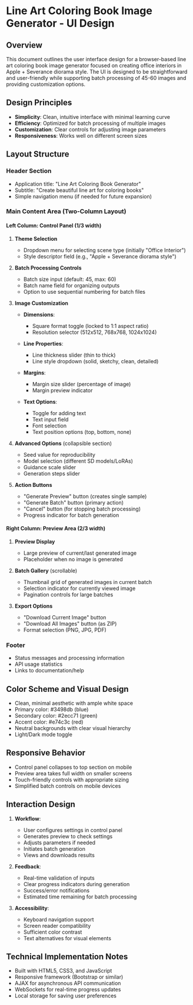 # Line Art Coloring Book Image Generator - UI Design

## Overview
This document outlines the user interface design for a browser-based line art coloring book image generator focused on creating office interiors in Apple + Severance diorama style. The UI is designed to be straightforward and user-friendly while supporting batch processing of 45-60 images and providing customization options.

## Design Principles
- **Simplicity**: Clean, intuitive interface with minimal learning curve
- **Efficiency**: Optimized for batch processing of multiple images
- **Customization**: Clear controls for adjusting image parameters
- **Responsiveness**: Works well on different screen sizes

## Layout Structure

### Header Section
- Application title: "Line Art Coloring Book Generator"
- Subtitle: "Create beautiful line art for coloring books"
- Simple navigation menu (if needed for future expansion)

### Main Content Area (Two-Column Layout)

#### Left Column: Control Panel (1/3 width)
1. **Theme Selection**
   - Dropdown menu for selecting scene type (initially "Office Interior")
   - Style descriptor field (e.g., "Apple + Severance diorama style")

2. **Batch Processing Controls**
   - Batch size input (default: 45, max: 60)
   - Batch name field for organizing outputs
   - Option to use sequential numbering for batch files

3. **Image Customization**
   - **Dimensions**:
     - Square format toggle (locked to 1:1 aspect ratio)
     - Resolution selector (512x512, 768x768, 1024x1024)
   
   - **Line Properties**:
     - Line thickness slider (thin to thick)
     - Line style dropdown (solid, sketchy, clean, detailed)
   
   - **Margins**:
     - Margin size slider (percentage of image)
     - Margin preview indicator
   
   - **Text Options**:
     - Toggle for adding text
     - Text input field
     - Font selection
     - Text position options (top, bottom, none)

4. **Advanced Options** (collapsible section)
   - Seed value for reproducibility
   - Model selection (different SD models/LoRAs)
   - Guidance scale slider
   - Generation steps slider

5. **Action Buttons**
   - "Generate Preview" button (creates single sample)
   - "Generate Batch" button (primary action)
   - "Cancel" button (for stopping batch processing)
   - Progress indicator for batch generation

#### Right Column: Preview Area (2/3 width)
1. **Preview Display**
   - Large preview of current/last generated image
   - Placeholder when no image is generated

2. **Batch Gallery** (scrollable)
   - Thumbnail grid of generated images in current batch
   - Selection indicator for currently viewed image
   - Pagination controls for large batches

3. **Export Options**
   - "Download Current Image" button
   - "Download All Images" button (as ZIP)
   - Format selection (PNG, JPG, PDF)

### Footer
- Status messages and processing information
- API usage statistics
- Links to documentation/help

## Color Scheme and Visual Design
- Clean, minimal aesthetic with ample white space
- Primary color: #3498db (blue)
- Secondary color: #2ecc71 (green)
- Accent color: #e74c3c (red)
- Neutral backgrounds with clear visual hierarchy
- Light/Dark mode toggle

## Responsive Behavior
- Control panel collapses to top section on mobile
- Preview area takes full width on smaller screens
- Touch-friendly controls with appropriate sizing
- Simplified batch controls on mobile devices

## Interaction Design
1. **Workflow**:
   - User configures settings in control panel
   - Generates preview to check settings
   - Adjusts parameters if needed
   - Initiates batch generation
   - Views and downloads results

2. **Feedback**:
   - Real-time validation of inputs
   - Clear progress indicators during generation
   - Success/error notifications
   - Estimated time remaining for batch processing

3. **Accessibility**:
   - Keyboard navigation support
   - Screen reader compatibility
   - Sufficient color contrast
   - Text alternatives for visual elements

## Technical Implementation Notes
- Built with HTML5, CSS3, and JavaScript
- Responsive framework (Bootstrap or similar)
- AJAX for asynchronous API communication
- WebSockets for real-time progress updates
- Local storage for saving user preferences
